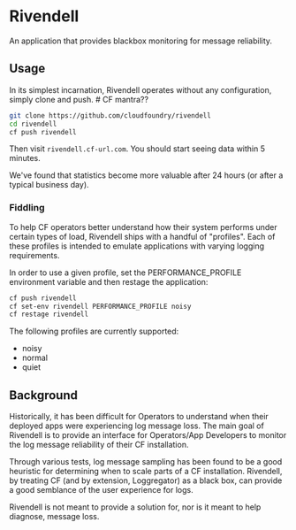 # Rivendell

An application that provides blackbox monitoring for message reliability.

## Usage

In its simplest incarnation, Rivendell operates without any configuration, simply clone and push. # CF mantra??

```bash
git clone https://github.com/cloudfoundry/rivendell
cd rivendell
cf push rivendell
```

Then visit `rivendell.cf-url.com`.
You should start seeing data within 5 minutes.

We've found that statistics become more valuable after 24 hours (or after a typical business day).

### Fiddling

To help CF operators better understand how their system performs under certain types of load, Rivendell ships with a handful of "profiles".
Each of these profiles is intended to emulate applications with varying logging requirements.

In order to use a given profile, set the PERFORMANCE_PROFILE environment variable and then restage the application:

```bash
cf push rivendell
cf set-env rivendell PERFORMANCE_PROFILE noisy
cf restage rivendell
```

The following profiles are currently supported:

* noisy
* normal
* quiet

## Background

Historically, it has been difficult for Operators to understand when their deployed apps were experiencing log message loss.
The main goal of Rivendell is to provide an interface for Operators/App Developers to monitor the log message reliability of their CF installation.

Through various tests, log message sampling has been found to be a good heuristic for determining when to scale parts of a CF installation.
Rivendell, by treating CF (and by extension, Loggregator) as a black box, can provide a good semblance of the user experience for logs.

Rivendell is not meant to provide a solution for, nor is it meant to help diagnose, message loss.
